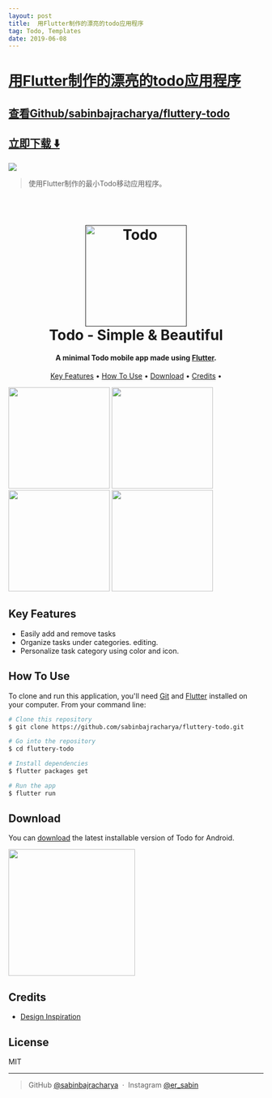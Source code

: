 ```yaml
---
layout: post
title:  用Flutter制作的漂亮的todo应用程序
tag: Todo, Templates
date: 2019-06-08
---
```


# [用Flutter制作的漂亮的todo应用程序 ](http://github.com/sabinbajracharya/fluttery-todo) 



## [查看Github/sabinbajracharya/fluttery-todo](http://github.com/sabinbajracharya/fluttery-todo)
## [立即下载 ️⬇️ ](https://codeload.github.com/sabinbajracharya/fluttery-todo/zip/master) 


 
![](https://flutterawesome.com/content/images/2019/03/Todo.jpg)
 
>
> 使用Flutter制作的最小Todo移动应用程序。
>

 

<h1 align="center">
  <br>
  <a href=""><img src="https://lh3.googleusercontent.com/WoCgEV-IoxkLTozlfqpxKr_uRTQ7jPFEetLWLTgIVTB4YcrPFpj4LpD9q4XD7Ij2Hos=s360" alt="Todo" width="200"/></a>
  <br>
  Todo - Simple & Beautiful
  <br>
</h1>

<h4 align="center">A minimal Todo mobile app made using <a href="https://flutter.dev" target="_blank">Flutter</a>.</h4>


<p align="center">
  <a href="#key-features">Key Features</a> •
  <a href="#how-to-use">How To Use</a> •
  <a href="#download">Download</a> •
  <a href="#credits">Credits</a> •
</p>

<p float="left">
  <img src="https://itsallwidgets.com/screenshots/app-417.png" width="200" />
  <img src="https://itsallwidgets.com/screenshots/app-417-1.png" width="200" /> 
  <img src="https://itsallwidgets.com/screenshots/app-417-2.png" width="200" />
  <img src="https://itsallwidgets.com/screenshots/app-417-3.png" width="200" />
</p>

## Key Features

* Easily add and remove tasks
* Organize tasks under categories. editing.
* Personalize task category using color and icon. 

## How To Use

To clone and run this application, you'll need [Git](https://git-scm.com) and [Flutter](https://flutter.dev/docs/get-started/install) installed on your computer. From your command line:

```bash
# Clone this repository
$ git clone https://github.com/sabinbajracharya/fluttery-todo.git

# Go into the repository
$ cd fluttery-todo

# Install dependencies
$ flutter packages get

# Run the app
$ flutter run
```

## Download

You can [download](https://play.google.com/store/apps/details?id=com.queenstech.todo) the latest installable version of Todo for Android.

 <a href="https://play.google.com/store/apps/details?id=com.queenstech.todo"><img src="https://play.google.com/intl/en_us/badges/images/generic/ne_badge_web_generic.png" width="250"/></a>



## Credits
- [Design Inspiration](https://goo.gl/Y5rd7L)

## License

MIT

---

> GitHub [@sabinbajracharya](https://github.com/sabinbajracharya) &nbsp;&middot;&nbsp;
> Instagram [@er_sabin](https://www.instagram.com/er_sabin/)


